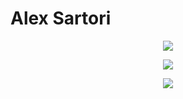 # Alex Sartori

<p align='center'> <img src='https://github-readme-stats.vercel.app/api?username=alexsartori&count_private=true&show_icons=true&theme=transparent'> </p>

<p align='center'> <img src='https://github-readme-activity-graph.cyclic.app/graph?username=alexsartori&bg_color=0d1117&color=ffffff&line=3366ff&point=3333ff&area=true' /> </p>

<p align='center'> <img src='https://github-profile-trophy.vercel.app/?username=alexsartori&margin-w=5&theme=transparent' /> </p>
